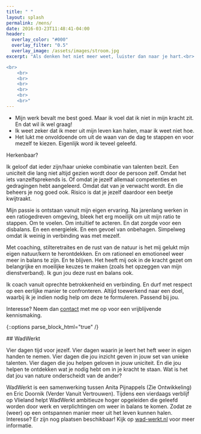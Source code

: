 ```yaml
---
title: " "
layout: splash
permalink: /mens/
date: 2016-03-23T11:48:41-04:00
header:
  overlay_color: "#000"
  overlay_filter: "0.5"
  overlay_image: /assets/images/stroom.jpg
excerpt: "Als denken het niet meer weet, luister dan naar je hart.<br> ~Patrick Mundus~

<br>
	<br>
	<br>
	<br>
	<br>
	<br>
	<br>"
---
```


* Mijn werk bevalt me best goed. Maar ik voel dat ik niet in mijn kracht zit. En dat wil ik wel graag!
* Ik weet zeker dat ik meer uit mijn leven kan halen, maar ik weet niet hoe.
* Het lukt me onvoldoende om uit de waan van de dag te stappen en voor mezelf te kiezen. Eigenlijk word ik teveel geleefd.

Herkenbaar? 

Ik geloof dat ieder zijn/haar unieke combinatie van talenten bezit. Een uniciteit die lang niet altijd gezien wordt door de persoon zelf. Omdat het iets vanzelfsprekends is. Of omdat je jezelf allemaal competenties en gedragingen hebt aangeleerd. Omdat dat van je verwacht wordt. En die beheers je nog goed ook. Risico is dat je jezelf daardoor een beetje kwijtraakt.

Mijn passie is ontstaan vanuit mijn eigen ervaring. Na jarenlang werken in een ratiogedreven omgeving, bleek het erg moeilijk om uit mijn ratio te stappen. Om te voelen. Om intuïtief te acteren. En dat zorgde voor een disbalans. En een energielek. En een gevoel van onbehagen. Simpelweg omdat ik weinig in verbinding was met mezelf.

Met coaching, stilteretraites en de rust van de natuur is het mij gelukt mijn eigen natuur/kern te herontdekken. En om rationeel en emotioneel weer meer in balans te zijn. En te blijven. Het heeft mij ook in de kracht gezet om belangrijke en moeilijke keuzes te maken (zoals het opzeggen van mijn dienstverband). Ik gun jou deze rust en balans ook. 

Ik coach vanuit oprechte betrokkenheid en verbinding. En durf met respect op een eerlijke manier te confronteren. Altijd toewerkend naar een doel, waarbij ik je indien nodig help om deze te formuleren. Passend bij jou.


Interesse? Neem dan <a href="mailto:anita@zie-ontwikkeling.nl">contact</a> met me op voor een vrijblijvende kennismaking.



{::options parse_block_html="true" /}

<div class="kaderwadwerkt">
## WadWerkt

Vier dagen tijd voor jezelf. Vier dagen waarin je leert het heft weer in eigen handen te nemen. Vier dagen die jou inzicht geven in jouw set van unieke talenten. Vier dagen die jou helpen geloven in jouw uniciteit. En die jou helpen te ontdekken wat je nodig hebt om in je kracht te staan. Wat is het dat jou van nature onderscheidt van de ander?

WadWerkt is een samenwerking tussen Anita Pijnappels (Zie Ontwikkeling) en Eric Doornik (Verder Vanuit Vertrouwen).
Tijdens een vierdaags verblijf op Vlieland  helpt WadWerkt ambitieuze hoger opgeleiden die geleefd worden door werk en verplichtingen om weer in balans te komen. Zodat ze (weer) op een ontspannen manier meer uit het leven kunnen halen.
Interesse? Er zijn nog plaatsen beschikbaar!
Kijk op [wad-werkt.nl](http://wad-werkt.nl) voor meer informatie.
</div>